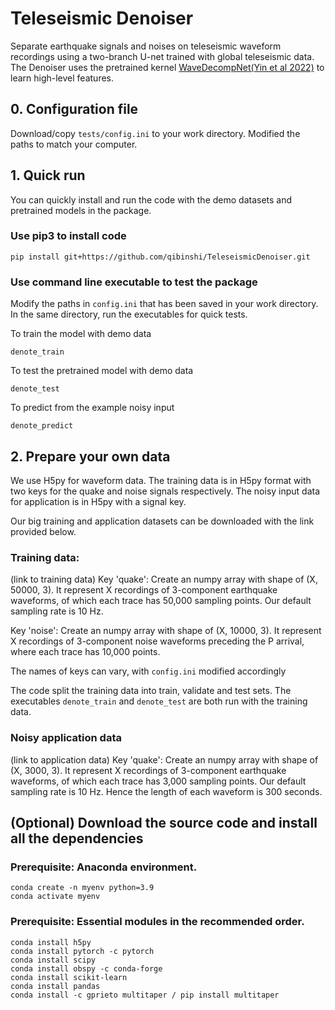 # Teleseismic Denoiser

Separate earthquake signals and noises on teleseismic waveform recordings using a two-branch U-net trained with global teleseismic data.
The Denoiser uses the pretrained kernel [WaveDecompNet(Yin et al 2022)](https://github.com/yinjiuxun/WaveDecompNet-paper/) to learn high-level features.

## 0. Configuration file
Download/copy `tests/config.ini` to your work directory. Modified the paths to match your computer.

## 1. Quick run

You can quickly install and run the code with the demo datasets and pretrained models in the package. 

### Use pip3 to install code
```
pip install git+https://github.com/qibinshi/TeleseismicDenoiser.git
```

### Use command line executable to test the package
Modify the paths in `config.ini` that has been saved in your work directory. In the same directory, run the executables for quick tests.

To train the model with demo data
```
denote_train
```
To test the pretrained model with demo data
```
denote_test
```
To predict from the example noisy input
```
denote_predict
```

## 2. Prepare your own data
We use H5py for waveform data. The training data is in H5py format with two keys for the quake and noise signals respectively. The noisy input data for application is in H5py with a signal key.

Our big training and application datasets can be downloaded with the link provided below.

### Training data:
(link to training data)
Key 'quake': Create an numpy array with shape of (X, 50000, 3). It represent X recordings of 3-component earthquake waveforms, of which each trace has 50,000 sampling points. Our default sampling rate is 10 Hz.

Key 'noise': Create an numpy array with shape of (X, 10000, 3). It represent X recordings of 3-component noise waveforms preceding the P arrival, where each trace has 10,000 points.

The names of keys can vary, with `config.ini` modified accordingly

The code split the training data into train, validate and test sets. The executables `denote_train` and `denote_test` are both run with the training data.

### Noisy application data
(link to application data)
Key 'quake': Create an numpy array with shape of (X, 3000, 3). It represent X recordings of 3-component earthquake waveforms, of which each trace has 3,000 sampling points. Our default sampling rate is 10 Hz. Hence the length of each waveform is 300 seconds.



## (Optional) Download the source code and install all the dependencies
### Prerequisite: Anaconda environment.
```
conda create -n myenv python=3.9
conda activate myenv
```
### Prerequisite: Essential modules in the recommended order.
```
conda install h5py
conda install pytorch -c pytorch
conda install scipy
conda install obspy -c conda-forge
conda install scikit-learn
conda install pandas
conda install -c gprieto multitaper / pip install multitaper
```

